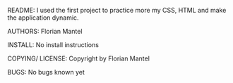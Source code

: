 README:
I used the first project to practice more my CSS, HTML and make the application dynamic.

AUTHORS:
Florian Mantel

INSTALL:
No install instructions

COPYING/ LICENSE:
Copyright by Florian Mantel

BUGS:
No bugs known yet